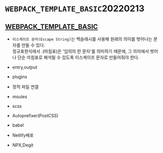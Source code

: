 # `WEBPACK_TEMPLATE_BASIC`20220213

## [WEBPACK_TEMPLATE_BASIC](/ "Netlify로 이동")

- `이스케이프 문자(Escape String)`는 백슬래시를 사용해 원래의 의미를 벗어나는 문자를 만들 수 있다.   
정규표현식에서 .(마침표)은 '임의의 한 문자'를 의미하기 때문에, 그 의미에서 벗어나 단순 마침표로 해석될 수 있도록 이스케이프 문자로 만들어줘야 한다.  

- entry,output
- plugins
- 정적 파일 연결
- moules
- scss
- Autoprefixer(PostCSS)
- babel
- Netlify배포
- NPX,Degit